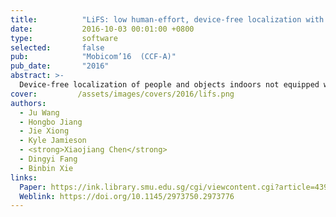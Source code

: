 ```yaml
---
title:          "LiFS: low human-effort, device-free localization with fine-grained subcarrier information"
date:           2016-10-03 00:01:00 +0800
type:           software
selected:       false
pub:            "Mobicom’16  (CCF-A)"
pub_date:       "2016"
abstract: >-
  Device-free localization of people and objects indoors not equipped with radios is playing a critical role in many emerging applications. This paper presents an accurate model-based device-free localization system LiFS, implemented on cheap commercial off-the-shelf (COTS) Wi-Fi devices. Unlike previous COTS device-based work, LiFS is able to localize a target accurately without offline training. The basic idea is simple: channel state information (CSI) is sensitive to a target's location and by modelling the CSI measurements of multiple wireless links as a set of power fading based equations, the target location can be determined. However, due to rich multipath propagation indoors, the received signal strength (RSS) or even the fine-grained CSI can not be easily modelled. We observe that even in a rich multipath environment, not all subcarriers are affected equally by multipath reflections. Our pre-processing scheme tries to identify the subcarriers not affected by multipath. Thus, CSIs on the "clean" subcarriers can be utilized for accurate localization.
cover:         /assets/images/covers/2016/lifs.png
authors:
  - Ju Wang
  - Hongbo Jiang
  - Jie Xiong
  - Kyle Jamieson
  - <strong>Xiaojiang Chen</strong>
  - Dingyi Fang
  - Binbin Xie
links:
  Paper: https://ink.library.smu.edu.sg/cgi/viewcontent.cgi?article=4390&context=sis_research
  Weblink: https://doi.org/10.1145/2973750.2973776
---
```

